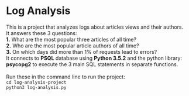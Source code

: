 # Log Analysis
This is a project that analyzes logs about articles views and their authors.\
It answers these 3 questions:\
  **1.** What are the most popular three articles of all time?\
  **2.** Who are the most popular article authors of all time?\
  **3.** On which days did more than 1% of requests lead to errors?\
It connects to **PSQL** database using **Python 3.5.2** and the python library: **psycopg2** to execute the 3 main SQL statements in separate functions.\
\
Run these in the command line to run the project:\
`cd log-analysis-project`\
`python3 log-analysis.py`
